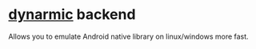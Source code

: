 # [dynarmic](https://github.com/zhkl0228/dynarmic) backend

Allows you to emulate Android native library on linux/windows more fast.<br>
